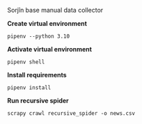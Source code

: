 Sorjîn base manual data collector

**Create virtual environment**
```
pipenv --python 3.10
```

**Activate virtual environment**
```
pipenv shell
```

**Install requirements**
```
pipenv install
```

**Run recursive spider**
```
scrapy crawl recursive_spider -o news.csv
```
